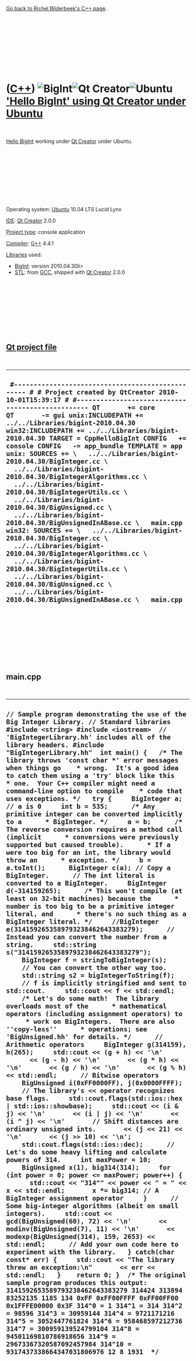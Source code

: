 

[Go back to Richel Bilderbeek's C++ page](Cpp.htm).

 

 

 

 

 

([C++](Cpp.htm)) ![BigInt](PicBigInt.png)![Qt Creator](PicQtCreator.png)![Ubuntu](PicUbuntu.png) ['Hello BigInt' using Qt Creator under Ubuntu](CppHelloBigIntQtCreatorUbuntu.htm)
==================================================================================================================================================================================

 

[Hello BigInt](CppHelloBigInt.htm) working under [Qt
Creator](CppQtCreator.htm) under Ubuntu.

 

 

 

 

 

Operating system: [Ubuntu](http://www.ubuntu.com) 10.04 LTS Lucid Lynx

[IDE](CppIde.htm): [Qt Creator](CppQtCreator.htm) 2.0.0

[Project type](CppQtProjectType.htm): console application

[Compiler](CppCompiler.htm): [G++](CppGpp.htm) 4.4.1

[Libraries](CppLibrary.htm) used:

-   [BigInt](CppBigInt.htm): version 2010.04.30li&gt;
-   [STL](CppStl.htm): from [GCC](CppGcc.htm), shipped with [Qt
    Creator](CppQt.htm) 2.0.0

 

 

 

 

 

[Qt project file](CppQtProjectFile.htm)
---------------------------------------

 

  ------------------------------------------------------------------------------------------------------------------------------------------------------------------------------------------------------------------------------------------------------------------------------------------------------------------------------------------------------------------------------------------------------------------------------------------------------------------------------------------------------------------------------------------------------------------------------------------------------------------------------------------------------------------------------------------------------------------------------------------------------------------------------------------------------------------------------------------------------------------------------------------------------------------------------------------------------------------------------------------------------------------------------------------------------
  ` #------------------------------------------------- # # Project created by QtCreator 2010-10-01T15:39:17 # #------------------------------------------------- QT       += core QT       -= gui unix:INCLUDEPATH += ../../Libraries/bigint-2010.04.30 win32:INCLUDEPATH += ../../Libraries/bigint-2010.04.30 TARGET = CppHelloBigInt CONFIG   += console CONFIG   -= app_bundle TEMPLATE = app unix: SOURCES += \   ../../Libraries/bigint-2010.04.30/BigInteger.cc \   ../../Libraries/bigint-2010.04.30/BigIntegerAlgorithms.cc \   ../../Libraries/bigint-2010.04.30/BigIntegerUtils.cc \   ../../Libraries/bigint-2010.04.30/BigUnsigned.cc \   ../../Libraries/bigint-2010.04.30/BigUnsignedInABase.cc \   main.cpp win32: SOURCES += \   ../../Libraries/bigint-2010.04.30/BigInteger.cc \   ../../Libraries/bigint-2010.04.30/BigIntegerAlgorithms.cc \   ../../Libraries/bigint-2010.04.30/BigIntegerUtils.cc \   ../../Libraries/bigint-2010.04.30/BigUnsigned.cc \   ../../Libraries/bigint-2010.04.30/BigUnsignedInABase.cc \   main.cpp`
  ------------------------------------------------------------------------------------------------------------------------------------------------------------------------------------------------------------------------------------------------------------------------------------------------------------------------------------------------------------------------------------------------------------------------------------------------------------------------------------------------------------------------------------------------------------------------------------------------------------------------------------------------------------------------------------------------------------------------------------------------------------------------------------------------------------------------------------------------------------------------------------------------------------------------------------------------------------------------------------------------------------------------------------------------------

 

 

 

 

 

main.cpp
--------

 

  --------------------------------------------------------------------------------------------------------------------------------------------------------------------------------------------------------------------------------------------------------------------------------------------------------------------------------------------------------------------------------------------------------------------------------------------------------------------------------------------------------------------------------------------------------------------------------------------------------------------------------------------------------------------------------------------------------------------------------------------------------------------------------------------------------------------------------------------------------------------------------------------------------------------------------------------------------------------------------------------------------------------------------------------------------------------------------------------------------------------------------------------------------------------------------------------------------------------------------------------------------------------------------------------------------------------------------------------------------------------------------------------------------------------------------------------------------------------------------------------------------------------------------------------------------------------------------------------------------------------------------------------------------------------------------------------------------------------------------------------------------------------------------------------------------------------------------------------------------------------------------------------------------------------------------------------------------------------------------------------------------------------------------------------------------------------------------------------------------------------------------------------------------------------------------------------------------------------------------------------------------------------------------------------------------------------------------------------------------------------------------------------------------------------------------------------------------------------------------------------------------------------------------------------------------------------------------------------------------------------------------------------------------------------------------------------------------------------------------------------------------------------------------------------------------------------------------------------------------------------------------------------------------------------------------------------------------------------------------------------------------------------------------------------------------------------------------------------------------------------------------------------------------------------------------------------------------------------------------------------------------------------------------------------------------------------------------------------------------------------------------------------------------------------------------------------------------------------------------------------------------------------------------------------------------------------------------------------------------------------------------------------------------------------------------------------------------------
  ` // Sample program demonstrating the use of the Big Integer Library. // Standard libraries #include <string> #include <iostream>  // 'BigIntegerLibrary.hh' includes all of the library headers. #include "BigIntegerLibrary.hh"  int main() {   /* The library throws 'const char *' error messages when things go    * wrong.  It's a good idea to catch them using a 'try' block like this    * one.  Your C++ compiler might need a command-line option to compile    * code that uses exceptions. */   try {     BigInteger a; // a is 0     int b = 535;      /* Any primitive integer can be converted implicitly to a      * BigInteger. */     a = b;      /* The reverse conversion requires a method call (implicit      * conversions were previously supported but caused trouble).      * If a were too big for an int, the library would throw an      * exception. */     b = a.toInt();      BigInteger c(a); // Copy a BigInteger.      // The int literal is converted to a BigInteger.     BigInteger d(-314159265);      /* This won't compile (at least on 32-bit machines) because the      * number is too big to be a primitive integer literal, and      * there's no such thing as a BigInteger literal. */     //BigInteger e(3141592653589793238462643383279);      // Instead you can convert the number from a string.     std::string s("3141592653589793238462643383279");     BigInteger f = stringToBigInteger(s);      // You can convert the other way too.     std::string s2 = bigIntegerToString(f);      // f is implicitly stringified and sent to std::cout.     std::cout << f << std::endl;      /* Let's do some math!  The library overloads most of the      * mathematical operators (including assignment operators) to      * work on BigIntegers.  There are also ''copy-less''      * operations; see 'BigUnsigned.hh' for details. */      // Arithmetic operators     BigInteger g(314159), h(265);     std::cout << (g + h) << '\n'       << (g - h) << '\n'       << (g * h) << '\n'       << (g / h) << '\n'       << (g % h) << std::endl;      // Bitwise operators     BigUnsigned i(0xFF0000FF), j(0x0000FFFF);     // The library's << operator recognizes base flags.     std::cout.flags(std::ios::hex | std::ios::showbase);     std::cout << (i & j) << '\n'       << (i | j) << '\n'       << (i ^ j) << '\n'       // Shift distances are ordinary unsigned ints.       << (j << 21) << '\n'       << (j >> 10) << '\n';     std::cout.flags(std::ios::dec);      // Let's do some heavy lifting and calculate powers of 314.     int maxPower = 10;     BigUnsigned x(1), big314(314);     for (int power = 0; power <= maxPower; power++) {       std::cout << "314^" << power << " = " << x << std::endl;       x *= big314; // A BigInteger assignment operator     }      // Some big-integer algorithms (albeit on small integers).     std::cout << gcd(BigUnsigned(60), 72) << '\n'       << modinv(BigUnsigned(7), 11) << '\n'       << modexp(BigUnsigned(314), 159, 2653) << std::endl;      // Add your own code here to experiment with the library.   } catch(char const* err) {     std::cout << "The library threw an exception:\n"       << err << std::endl;   }    return 0; }  /* The original sample program produces this output:  3141592653589793238462643383279 314424 313894 83252135 1185 134 0xFF 0xFF00FFFF 0xFF00FF00 0x1FFFE00000 0x3F 314^0 = 1 314^1 = 314 314^2 = 98596 314^3 = 30959144 314^4 = 9721171216 314^5 = 3052447761824 314^6 = 958468597212736 314^7 = 300959139524799104 314^8 = 94501169810786918656 314^9 = 29673367320587092457984 314^10 = 9317437338664347031806976 12 8 1931  */ `
  --------------------------------------------------------------------------------------------------------------------------------------------------------------------------------------------------------------------------------------------------------------------------------------------------------------------------------------------------------------------------------------------------------------------------------------------------------------------------------------------------------------------------------------------------------------------------------------------------------------------------------------------------------------------------------------------------------------------------------------------------------------------------------------------------------------------------------------------------------------------------------------------------------------------------------------------------------------------------------------------------------------------------------------------------------------------------------------------------------------------------------------------------------------------------------------------------------------------------------------------------------------------------------------------------------------------------------------------------------------------------------------------------------------------------------------------------------------------------------------------------------------------------------------------------------------------------------------------------------------------------------------------------------------------------------------------------------------------------------------------------------------------------------------------------------------------------------------------------------------------------------------------------------------------------------------------------------------------------------------------------------------------------------------------------------------------------------------------------------------------------------------------------------------------------------------------------------------------------------------------------------------------------------------------------------------------------------------------------------------------------------------------------------------------------------------------------------------------------------------------------------------------------------------------------------------------------------------------------------------------------------------------------------------------------------------------------------------------------------------------------------------------------------------------------------------------------------------------------------------------------------------------------------------------------------------------------------------------------------------------------------------------------------------------------------------------------------------------------------------------------------------------------------------------------------------------------------------------------------------------------------------------------------------------------------------------------------------------------------------------------------------------------------------------------------------------------------------------------------------------------------------------------------------------------------------------------------------------------------------------------------------------------------------------------------------------------------------

 

 

 

 

 

 

 

 

 

 

[Go back to Richel Bilderbeek's C++ page](Cpp.htm).



 

[![Valid XHTML 1.0 Strict](valid-xhtml10.png){width="88"
height="31"}](http://validator.w3.org/check?uri=referer)
